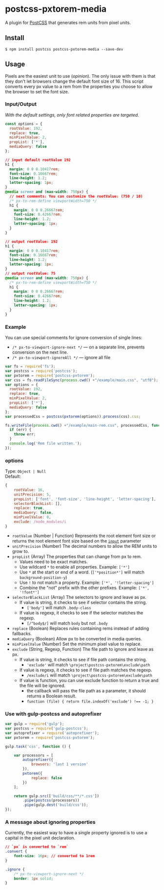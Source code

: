 # postcss-pxtorem-media

A plugin for [PostCSS](https://github.com/ai/postcss) that generates rem units from pixel units.

## Install

```shell
$ npm install postcss postcss-pxtorem-media --save-dev
```

## Usage

Pixels are the easiest unit to use (*opinion*). The only issue with them is that they don't let browsers change the default font size of 16. This script converts every px value to a rem from the properties you choose to allow the browser to set the font size.


### Input/Output

*With the default settings, only font related properties are targeted.*

```js
const options = {
  rootValue: 192,
  replace: true,
  minPixelValue: 2,
  propList: ['*'],
  mediaQuery: false
};
```

```css
// input default rootValue 192
h1 {
  margin: 0 0 0.10417rem;
  font-size: 0.16667rem;
  line-height: 1.2;
  letter-spacing: 1px;
}
@media screen and (max-width: 750px) {
  // next comments: You can customize the rootValue: (750 / 10)
  /* px-to-rem-define viewportWidth=750 */
  h1 {
    margin: 0 0 0.26667rem;
    font-size: 0.42667rem;
    line-height: 1.2;
    letter-spacing: 1px;
  }
}

// output rootValue: 192
h1 {
  margin: 0 0 0.10417rem;
  font-size: 0.16667rem;
  line-height: 1.2;
  letter-spacing: 1px;
}
// output rootValue: 75
@media screen and (max-width: 750px) {
  /* px-to-rem-define viewportWidth=750 */
  h1 {
    margin: 0 0 0.26667rem;
    font-size: 0.42667rem;
    line-height: 1.2;
    letter-spacing: 1px;
  }
}

```

### Example

You can use special comments for ignore conversion of single lines:
- `/* px-to-viewport-ignore-next */` — on a separate line, prevents conversion on the next line.
- `/* px-to-viewport-ignoreAll */` — ignore all file

```js
var fs = require('fs');
var postcss = require('postcss');
var pxtorem = require('postcss-pxtorem');
var css = fs.readFileSync(process.cwd() +"/example/main.css", "utf8");
var options = {
  rootValue: 192,
  replace: true,
  minPixelValue: 2,
  propList: ['*'],
  mediaQuery: false
};
var processedCss = postcss(pxtorem(options)).process(css).css;

fs.writeFile(process.cwd() +"/example/main-rem.css", processedCss, function (err) {
  if (err) {
    throw err;
  }
  console.log('Rem file written.');
});
```

### options

Type: `Object | Null`  
Default:
```js
{
    rootValue: 16,
    unitPrecision: 5,
    propList: ['font', 'font-size', 'line-height', 'letter-spacing'],
    selectorBlackList: [],
    replace: true,
    mediaQuery: false,
    minPixelValue: 0,
    exclude: /node_modules/i
}
```

- `rootValue` (Number | Function) Represents the root element font size or returns the root element font size based on the [`input`](https://api.postcss.org/Input.html) parameter
- `unitPrecision` (Number) The decimal numbers to allow the REM units to grow to.
- `propList` (Array) The properties that can change from px to rem.
    - Values need to be exact matches.
    - Use wildcard `*` to enable all properties. Example: `['*']`
    - Use `*` at the start or end of a word. (`['*position*']` will match `background-position-y`)
    - Use `!` to not match a property. Example: `['*', '!letter-spacing']`
    - Combine the "not" prefix with the other prefixes. Example: `['*', '!font*']`
- `selectorBlackList` (Array) The selectors to ignore and leave as px.
    - If value is string, it checks to see if selector contains the string.
        - `['body']` will match `.body-class`
    - If value is regexp, it checks to see if the selector matches the regexp.
        - `[/^body$/]` will match `body` but not `.body`
- `replace` (Boolean) Replaces rules containing rems instead of adding fallbacks.
- `mediaQuery` (Boolean) Allow px to be converted in media queries.
- `minPixelValue` (Number) Set the minimum pixel value to replace.
- `exclude` (String, Regexp, Function) The file path to ignore and leave as px.
    - If value is string, it checks to see if file path contains the string.
        - `'exclude'` will match `\project\postcss-pxtorem\exclude\path`
    - If value is regexp, it checks to see if file path matches the regexp.
        - `/exclude/i` will match `\project\postcss-pxtorem\exclude\path`
    - If value is function, you can use exclude function to return a true and the file will be ignored.
        - the callback will pass the file path as  a parameter, it should returns a Boolean result.
        - `function (file) { return file.indexOf('exclude') !== -1; }`

### Use with gulp-postcss and autoprefixer

```js
var gulp = require('gulp');
var postcss = require('gulp-postcss');
var autoprefixer = require('autoprefixer');
var pxtorem = require('postcss-pxtorem');

gulp.task('css', function () {

    var processors = [
        autoprefixer({
            browsers: 'last 1 version'
        }),
        pxtorem({
            replace: false
        })
    ];

    return gulp.src(['build/css/**/*.css'])
        .pipe(postcss(processors))
        .pipe(gulp.dest('build/css'));
});
```

### A message about ignoring properties
Currently, the easiest way to have a single property ignored is to use a capital in the pixel unit declaration.

```css
// `px` is converted to `rem`
.convert {
    font-size: 16px; // converted to 1rem
}

.ignore {
    /* px-to-viewport-ignore-next */
    border: 1px solid;
}
```
